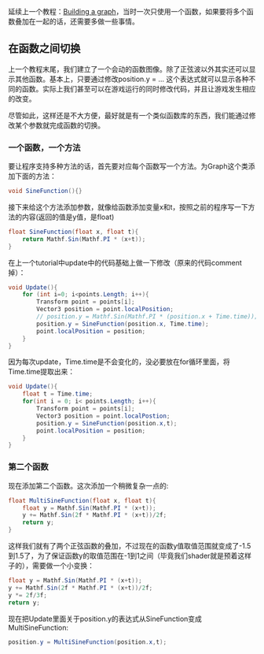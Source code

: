 延续上一个教程：[Building a graph](https://zhuanlan.zhihu.com/p/34428605)，当时一次只使用一个函数，如果要将多个函数叠加在一起的话，还需要多做一些事情。

## 在函数之间切换

上一个教程末尾，我们建立了一个会动的函数图像。除了正弦波以外其实还可以显示其他函数。基本上，只要通过修改position.y = ... 这个表达式就可以显示各种不同的函数。实际上我们甚至可以在游戏运行的同时修改代码，并且让游戏发生相应的改变。

尽管如此，这样还是不大方便，最好就是有一个类似函数库的东西，我们能通过修改某个参数就完成函数的切换。

### 一个函数，一个方法

要让程序支持多种方法的话，首先要对应每个函数写一个方法。为Graph这个类添加下面的方法：

```c#
void SineFunction(){}
```

接下来给这个方法添加参数，就像给函数添加变量x和t，按照之前的程序写一下方法的内容(返回的值是y值，是float)

```c#
float SineFunction(float x, float t){
    return Mathf.Sin(Mathf.PI * (x+t));
}
```

在上一个tutorial中update中的代码基础上做一下修改（原来的代码comment掉）：

```C#
void Update(){
    for (int i=0; i<points.Length; i++){
        Transform point = points[i];
        Vector3 position = point.localPosition;
        // position.y = Mathf.Sin(Mathf.PI * (position.x + Time.time));
        position.y = SineFunction(position.x, Time.time);
        point.localPosition = position;
    }
}
```

因为每次update，Time.time是不会变化的，没必要放在for循环里面，将Time.time提取出来：

```C#
void Update(){
    float t = Time.time;
    for(int i = 0; i< points.Length; i++){
        Transform point = points[i];
        Vector3 position = point.localPostion;
        position.y = SineFunction(position.x,t);
        point.localPosition = position;
    }
}
```

### 第二个函数

现在添加第二个函数。这次添加一个稍微复杂一点的:

```c#
float MultiSineFunction(float x, float t){
    float y = Mathf.Sin(Mathf.PI * (x+t));
    y += Mathf.Sin(2f * Mathf.PI * (x+t))/2f;
    return y;
}
```

这样我们就有了两个正弦函数的叠加，不过现在的函数y值取值范围就变成了-1.5到1.5了，为了保证函数y的取值范围在-1到1之间（毕竟我们shader就是预着这样子的），需要做一个小变换：

```c#
float y = Mathf.Sin(Mathf.PI * (x+t));
y += Mathf.Sin(2f * Mathf.PI * (x+t))/2f;
y *= 2f/3f;
return y;
```

现在把Update里面关于position.y的表达式从SineFunction变成MultiSineFunction:

```C#
position.y = MultiSineFunction(position.x,t);
```